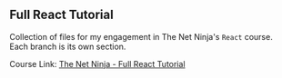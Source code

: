 ## Full React Tutorial
Collection of files for my engagement in The Net Ninja's `React` course.  
Each branch is its own section.

Course Link: [The Net Ninja - Full React Tutorial](https://www.youtube.com/watch?v=j942wKiXFu8&list=PL4cUxeGkcC9gZD-Tvwfod2gaISzfRiP9d&index=1)
